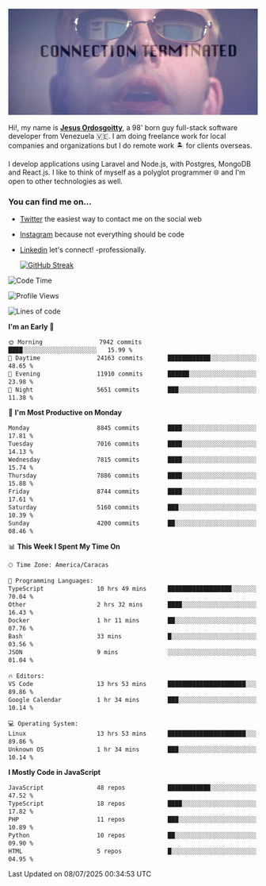 ![hackers movie reference](./disconnected.jpg)

Hi!, my name is [**Jesus Ordosgoitty**](https://jodaz.dev), a 98' born guy full-stack software developer from Venezuela 🇻🇪. I am doing freelance work for local companies and organizations but I do remote work 🏝️ for clients overseas. 

I develop applications using Laravel and Node.js, with Postgres, MongoDB and React.js. I like to think of myself as a polyglot programmer 🌐 and I'm open to other technologies as well.

### You can find me on...

- [Twitter](https://twitter.com/jodaz_) the easiest way to contact me on the social web
- [Instagram](https://instagram.com/jodaz_) because not everything should be code
- [Linkedin](https://linkedin.com/in/jodaz) let's connect! -professionally.


    [![GitHub Streak](https://streak-stats.demolab.com?user=jodaz&theme=tokyonight)](https://git.io/streak-stats)

<!--START_SECTION:waka-->
![Code Time](http://img.shields.io/badge/Code%20Time-10%2C132%20hrs%2047%20mins-blue)

![Profile Views](http://img.shields.io/badge/Profile%20Views-0-blue)

![Lines of code](https://img.shields.io/badge/From%20Hello%20World%20I%27ve%20Written-83.4%20million%20lines%20of%20code-blue)

**I'm an Early 🐤** 

```text
🌞 Morning                7942 commits        ████░░░░░░░░░░░░░░░░░░░░░   15.99 % 
🌆 Daytime                24163 commits       ████████████░░░░░░░░░░░░░   48.65 % 
🌃 Evening                11910 commits       ██████░░░░░░░░░░░░░░░░░░░   23.98 % 
🌙 Night                  5651 commits        ███░░░░░░░░░░░░░░░░░░░░░░   11.38 % 
```
📅 **I'm Most Productive on Monday** 

```text
Monday                   8845 commits        ████░░░░░░░░░░░░░░░░░░░░░   17.81 % 
Tuesday                  7016 commits        ████░░░░░░░░░░░░░░░░░░░░░   14.13 % 
Wednesday                7815 commits        ████░░░░░░░░░░░░░░░░░░░░░   15.74 % 
Thursday                 7886 commits        ████░░░░░░░░░░░░░░░░░░░░░   15.88 % 
Friday                   8744 commits        ████░░░░░░░░░░░░░░░░░░░░░   17.61 % 
Saturday                 5160 commits        ███░░░░░░░░░░░░░░░░░░░░░░   10.39 % 
Sunday                   4200 commits        ██░░░░░░░░░░░░░░░░░░░░░░░   08.46 % 
```


📊 **This Week I Spent My Time On** 

```text
🕑︎ Time Zone: America/Caracas

💬 Programming Languages: 
TypeScript               10 hrs 49 mins      ██████████████████░░░░░░░   70.04 % 
Other                    2 hrs 32 mins       ████░░░░░░░░░░░░░░░░░░░░░   16.43 % 
Docker                   1 hr 11 mins        ██░░░░░░░░░░░░░░░░░░░░░░░   07.76 % 
Bash                     33 mins             █░░░░░░░░░░░░░░░░░░░░░░░░   03.56 % 
JSON                     9 mins              ░░░░░░░░░░░░░░░░░░░░░░░░░   01.04 % 

🔥 Editors: 
VS Code                  13 hrs 53 mins      ██████████████████████░░░   89.86 % 
Google Calendar          1 hr 34 mins        ███░░░░░░░░░░░░░░░░░░░░░░   10.14 % 

💻 Operating System: 
Linux                    13 hrs 53 mins      ██████████████████████░░░   89.86 % 
Unknown OS               1 hr 34 mins        ███░░░░░░░░░░░░░░░░░░░░░░   10.14 % 
```

**I Mostly Code in JavaScript** 

```text
JavaScript               48 repos            ████████████░░░░░░░░░░░░░   47.52 % 
TypeScript               18 repos            ████░░░░░░░░░░░░░░░░░░░░░   17.82 % 
PHP                      11 repos            ███░░░░░░░░░░░░░░░░░░░░░░   10.89 % 
Python                   10 repos            ██░░░░░░░░░░░░░░░░░░░░░░░   09.90 % 
HTML                     5 repos             █░░░░░░░░░░░░░░░░░░░░░░░░   04.95 % 
```




 Last Updated on 08/07/2025 00:34:53 UTC
<!--END_SECTION:waka-->
